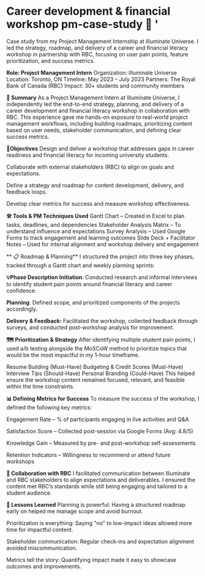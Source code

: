 # Career development & financial workshop pm-case-study 🚀 '

Case study from my Project Management Internship at Illuminate Universe. I led the strategy, roadmap, and delivery of a career and financial literacy workshop in partnership with RBC, focusing on user pain points, feature prioritization, and success metrics.





**Role: Project Management Intern**
Organization: Illuminate Universe
Location: Toronto, ON 
Timeline: May 2023 – July 2023
Partners: The Royal Bank of Canada (RBC)
Impact: 30+ students and community members





**📌 Summary**
As a Project Management Intern at Illuminate Universe, I independently led the end-to-end strategy, planning, and delivery of a career development and financial literacy workshop in collaboration with RBC. This experience gave me hands-on exposure to real-world project management workflows, including building roadmaps, prioritizing content based on user needs, stakeholder communication, and defining clear success metrics.





**🎯Objectives** 
Design and deliver a workshop that addresses gaps in career readiness and financial literacy for incoming university students.

Collaborate with external stakeholders (RBC) to align on goals and expectations.

Define a strategy and roadmap for content development, delivery, and feedback loops.

Develop clear metrics for success and measure workshop effectiveness.





**🛠 Tools & PM Techniques Used**
Gantt Chart – Created in Excel to plan tasks, deadlines, and dependencies
Stakeholder Analysis Matrix – To understand influence and expectations
Survey Analysis – Used Google Forms to track engagement and learning outcomes
Slide Deck + Facilitator Notes – Used for internal alignment and workshop delivery and engagement





** 📋 Roadmap & Planning**
I structured the project into three key phases, tracked through a Gantt chart and weekly planning sprints:




**💡Phase	Description**
**Initiation**: Conducted research and informal interviews to identify student pain points around financial literacy and career confidence.

**Planning**: 	Defined scope, and prioritized components of the projects accordingly.

**Delivery & Feedback:** 	Facilitated the workshop, collected feedback through surveys, and conducted post-workshop analysis for improvement.






**🗺️  Prioritization & Strategy**
After identifying multiple student pain points, I used a/b testing alongside the MoSCoW method to prioritize topics that would be the most impactful in my 1-hour timeframe.

Resume Building (Must-Have)
Budgeting & Credit Scores (Must-Have)
Interview Tips (Should-Have)
Personal Branding (Could-Have)
This helped ensure the workshop content remained focused, relevant, and feasible within the time constraints.





**📊 Defining Metrics for Success**
To measure the success of the workshop, I defined the following key metrics:

Engagement Rate – % of participants engaging in live activities and Q&A

Satisfaction Score – Collected post-session via Google Forms (Avg: 4.8/5)

Knowledge Gain – Measured by pre- and post-workshop self-assessments

Retention Indicators – Willingness to recommend or attend future workshops






**💬 Collaboration with RBC**
I facilitated communication between Illuminate and RBC stakeholders to align expectations and deliverables. I ensured the content met RBC’s standards while still being engaging and tailored to a student audience. 

**🧠 Lessons Learned**
Planning is powerful: Having a structured roadmap early on helped me manage scope and avoid burnout.

Prioritization is everything: Saying "no" to low-impact ideas allowed more time for impactful content.

Stakeholder communication: Regular check-ins and expectation alignment avoided miscommunication.

Metrics tell the story: Quantifying impact made it easy to showcase outcomes and improvements.







